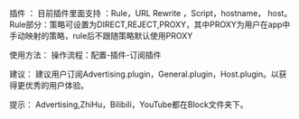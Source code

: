 插件 ：
目前插件里面支持 ：Rule，URL Rewrite ，Script，hostname， host。
Rule部分：策略可设置为DIRECT,REJECT,PROXY，其中PROXY为用户在app中手动映射的策略，rule后不跟随策略默认使用PROXY

使用方法：
操作流程：配置-插件-订阅插件

建议：
建议用户订阅Advertising.plugin，General.plugin，Host.plugin。以获得更优秀的用户体验。

提示：
Advertising,ZhiHu，Bilibili，YouTube都在Block文件夹下。
